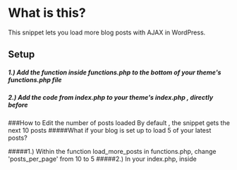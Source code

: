 # What is this?
This snippet lets you load more blog posts with AJAX in WordPress. 

## Setup
##### 1.) Add the function inside functions.php to the bottom of your theme's functions.php file
##### 2.) Add the code from index.php to your theme's index.php , directly before  <?php get_footer(); ?> 

###How to Edit the number of posts loaded
By default , the snippet gets the next 10 posts
#####What if your blog is set up to load 5 of your latest posts?

#####1.) Within the function load_more_posts in functions.php, change 'posts_per_page' from 10 to 5
#####2.) In your index.php, inside <script>  change offset from 10 to 5
